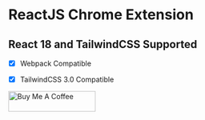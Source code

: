 # ReactJS Chrome Extension

## React 18 and TailwindCSS Supported

- [x] Webpack Compatible
- [x] TailwindCSS 3.0 Compatible


<a href="https://bmc.link/Shlomo20" target="_blank"><img src="https://cdn.buymeacoffee.com/buttons/default-orange.png" alt="Buy Me A Coffee" height="41" width="174"></a>
